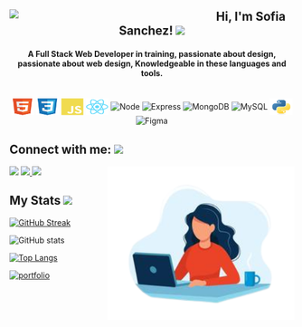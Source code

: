 <div id="header" align="center">
  <link rel="preconnect" href="https://fonts.googleapis.com">
<link rel="preconnect" href="https://fonts.gstatic.com" crossorigin>
<link href="https://fonts.googleapis.com/css2?family=Handlee&display=swap" rel="stylesheet">

  <img
       width="350" align="left" src="https://github.com/SoffiaSanchezz/Img/blob/main/Presentaci%C3%B3n%20de%20marca%20personal%20Acuarela%20Elegante%20y%20minimalista%20Azul%20y%20rosa%20(5).gif?raw=true"  />
<!--   src="https://media.giphy.com/media/v1.Y2lkPTc5MGI3NjExMTVkZjI4OWQyYjA2NDYxOGQ3M2I2YzQwMzNjZTNmOWVlNmFlZmNmZSZjdD1n/Wj7lNjMNDxSmc/giphy.gif" width="100" -->
<h2> Hi, I'm Sofia Sanchez! <img  src="https://media2.giphy.com/media/ZCGlF41uo0GY7oPymE/giphy.gif" width="50"></h2>
  <h4>A Full Stack Web Developer in training, passionate about design, passionate about web design, Knowledgeable in these languages and tools.</h4>
</div>
<div style="display: inline_block" align="center"><br>
  <img align="center" alt="HTML" height="30" width="40" src="https://raw.githubusercontent.com/devicons/devicon/master/icons/html5/html5-original.svg">
  <img align="center" alt="CSS" height="30" width="40" src="https://raw.githubusercontent.com/devicons/devicon/master/icons/css3/css3-original.svg">
  <img align="center" alt="Js" height="30" width="40" src="https://raw.githubusercontent.com/devicons/devicon/master/icons/javascript/javascript-plain.svg">
  <img align="center" alt="React" height="30" width="40" src="https://raw.githubusercontent.com/devicons/devicon/master/icons/react/react-original.svg">
  <img align="center" alt="Node" height="30" width="40" src="https://cdn.jsdelivr.net/gh/devicons/devicon/icons/nodejs/nodejs-original.svg">
  <img align="center" alt="Express" height="30" width="40" src="https://cdn.jsdelivr.net/gh/devicons/devicon/icons/express/express-original.svg">
  <img align="center" alt="MongoDB" height="30" width="40" src="https://cdn.jsdelivr.net/gh/devicons/devicon/icons/mongodb/mongodb-original.svg">
  <img align="center" alt="MySQL" height="30" width="40" src="https://cdn.jsdelivr.net/gh/devicons/devicon/icons/mysql/mysql-original.svg">
  <img align="center" alt="Python" height="30" width="40" src="https://raw.githubusercontent.com/devicons/devicon/master/icons/python/python-original.svg">
<!--   <img align="center" alt="Tailwind" height="30" width="40" src="https://cdn.jsdelivr.net/gh/devicons/devicon/icons/tailwindcss/tailwindcss.svg"> -->
<!--    <img align="center" alt="Boostrap" height="30" width="40" src="https://cdn.jsdelivr.net/gh/devicons/devicon/icons/boostrapcss/boostrapcss.svg"> -->
  <img align="center" alt="Figma" height="30" width="40" src="https://cdn.jsdelivr.net/gh/devicons/devicon/icons/figma/figma-original.svg">
</div>

<div style="display: inline_block"> 
  <h2>Connect with me: <img src="https://media.giphy.com/media/VgCDAzcKvsR6OM0uWg/giphy.gif" width="50"></h2>
  <a href="https://www.linkedin.com/in/sofia-sanchez-vargas/" target="_blank"><img src="https://img.shields.io/badge/-LinkedIn-%230077B5?style=for-the-badge&logo=linkedin&logoColor=Violet" target="_blank"></a>
<a href="https://discord.Soffia_Sanchezz#3855" target="blank"><img src="https://img.shields.io/badge/-Discord-%235865F2?style=for-the-badge&logo=Discord&logoColor=white" />
</a>
  <a href="https://msng.link/o/?Sofia Sanchez=tg" target="blank"><img src="https://img.shields.io/badge/-Telegram-%232AABEE?style=for-the-badge&logo=Telegram&logoColor=white" />
</a>
<img align='right' src="https://github.com/SoffiaSanchezz/Img/blob/main/assets/image-removebg-preview%20(12).png?raw=true" width="330">
</div>  


<h2 bg-[#8149A6]> My Stats <img src="https://media.giphy.com/media/mGcNjsfWAjY5AEZNw6/giphy.gif" width="50"></h2>

[![GitHub Streak](https://streak-stats.demolab.com?user=SoffiaSanchezz&theme=buefy-dark&border_radius=)](https://git.io/streak-stats)

![GitHub stats](https://github-readme-stats.vercel.app/api?username=SoffiaSanchezz&show_icons=true&theme=radical)

[![Top Langs](https://github-readme-stats.vercel.app/api/top-langs/?username=SoffiaSanchezz&theme=radical)](https://github.com/anuraghazra/github-readme-stats)

[![portfolio](https://img.shields.io/badge/my_portfolio-000?style=for-the-badge&logo=ko-fi&logoColor=white)](https://my-porfolio-zeta-mocha.vercel.app/)

<!-- <p><em>Software Enginner at <a href="http://www.unb.br">University of Brasilia</a><img src="https://media.giphy.com/media/fYSnHlufseco8Fh93Z/giphy.gif" width="30"></br>Developer Consultant at <a href="https://www.thoughtworks.com">ThoughtWorks</a><img src="https://media.giphy.com/media/WUlplcMpOCEmTGBtBW/giphy.gif" width="30"> 
</em></p>
 -->
<!-- 
### <img src="https://media.giphy.com/media/VgCDAzcKvsR6OM0uWg/giphy.gif" width="50"> A little more about me...  

```javascript
const thai = {
  pronouns: "she" | "her",
  code: [Javascript, Typescript, HTML, CSS, Ruby, Python, Java],
  tools: [React, Redux, Node, Storybook, Styled-Components, Jest, Docker],
  architecture: ["microservices", "event-driven", "design system pattern"],
  techCommunities: {
                        coorganizer: "AfroPython",
                        speaker: "Latinity",
                        mentor: "RailsGirls POA"
                      },
 challenge: "I am doing the #100DaysOfCode challenge focused on react and typescript"
}
```
--
<img src="https://media.giphy.com/media/LnQjpWaON8nhr21vNW/giphy.gif" width="60"> <em><b>I love connecting with different people</b> so if you want to say <b>hi, I'll be happy to meet you more!</b> :)</em>




<!--
**SoffiaSanchezz/SoffiaSanchezz** is a ✨ _special_ ✨ repository because its `README.md` (this file) appears on your GitHub profile.

Here are some ideas to get you started:

- 🔭 I’m currently working on ...
- 🌱 I’m currently learning ...
- 👯 I’m looking to collaborate on ...
- 🤔 I’m looking for help with ...
- 💬 Ask me about ...
- 📫 How to reach me: ...
- 😄 Pronouns: ...
- ⚡ Fun fact: ...
-->

